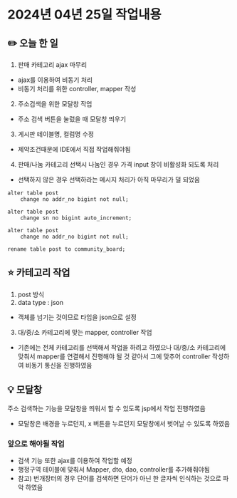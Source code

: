 # 2024년 04년 25일 작업내용

## :pencil2: 오늘 한 일
1. 판매 카테고리 ajax 마무리
- ajax를 이용하여 비동기 처리
- 비동기 처리를 위한 controller, mapper 작성

2. 주소검색을 위한 모달창 작업
- 주소 검색 버튼을 눌렀을 때 모달창 띄우기

3. 게시판 테이블명, 컬럼명 수정
- 제약조건때문에 IDE에서 직접 작업해줘야됨

4. 판매/나눔 카테고리 선택시 나눔인 경우 가격 input 창이 비활성화 되도록 처리
- 선택하지 않은 경우 선택하라는 메시지 처리가 아직 마무리가 덜 되었음

```
alter table post
    change no addr_no bigint not null;

alter table post
    change sn no bigint auto_increment;

alter table post
    change no addr_no bigint not null;

rename table post to community_board;
```

## :star: 카테고리 작업
1. post 방식
2. data type : json
- 객체를 넘기는 것이므로 타입을 json으로 설정
3. 대/중/소 카테고리에 맞는 mapper, controller 작업
- 기존에는 전체 카테고리를 선택해서 작업을 하려고 하였으나
대/중/소 카테고리에 맞춰서 mapper를 연결해서 진행해야 될 것 같아서
그에 맞추어 controller 작성하여 비동기 통신을 진행하였음


## :bulb: 모달창

주소 검색하는 기능을 모달창을 띄워서 할 수 있도록 jsp에서 작업 진행하였음
- 모달창은 배경을 누르던지, x 버튼을 누르던지 모달창에서 벗어날 수 있도록 하였음

### 앞으로 해야될 작업

- 검색 기능 또한 ajax를 이용하여 작업할 예정
- 행정구역 테이블에 맞춰서 Mapper, dto, dao, controller를 추가해줘야됨
- 참고) 번개장터의 경우 단어를 검색하면 단어가 아닌 한 글자씩 인식하는 것으로 파악 하였음
